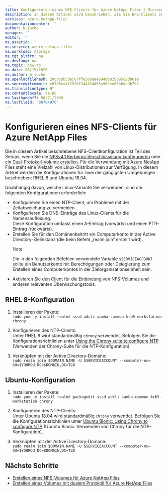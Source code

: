 ```yaml
---
title: Konfigurieren eines NFS-Clients für Azure NetApp Files | Microsoft-Dokumentation
description: In diesem Artikel wird beschrieben, wie Sie NFS-Clients zur Verwendung mit Azure NetApp Files konfigurieren.
services: azure-netapp-files
documentationcenter: ''
author: b-juche
manager: ''
editor: ''
ms.assetid: ''
ms.service: azure-netapp-files
ms.workload: storage
ms.tgt_pltfrm: na
ms.devlang: na
ms.topic: how-to
ms.date: 08/19/2020
ms.author: b-juche
ms.openlocfilehash: 20cbc9b33e567ffe306aae694bb835d95c2d861e
ms.sourcegitcommit: e0785ea4f2926f944ff4d65a96cee05b6dcdb792
ms.translationtype: HT
ms.contentlocale: de-DE
ms.lasthandoff: 08/21/2020
ms.locfileid: "88704976"
---
```

# <a name="configure-an-nfs-client-for-azure-netapp-files"></a>Konfigurieren eines NFS-Clients für Azure NetApp Files

Die in diesem Artikel beschriebene NFS-Clientkonfiguration ist Teil des Setups, wenn Sie die [NFSv4.1 Kerberos-Verschlüsselung konfigurieren](configure-kerberos-encryption.md) oder ein [Dual-Protokoll-Volume erstellen](create-volumes-dual-protocol.md). Für die Verwendung mit Azure NetApp Files steht eine Vielzahl von Linux-Distributionen zur Verfügung. In diesem Artikel werden die Konfigurationen für zwei der gängigsten Umgebungen beschrieben: RHEL 8 und Ubuntu 18.04. 

Unabhängig davon, welche Linux-Variante Sie verwenden, sind die folgenden Konfigurationen erforderlich:
* Konfigurieren Sie einen NTP-Client, um Probleme mit der Zeitabweichung zu vermeiden.
* Konfigurieren Sie DNS-Einträge des Linux-Clients für die Namensauflösung.  
    Diese Konfiguration umfasst einen A-Eintrag (vorwärts) und einen PTR-Eintrag (rückwärts). 
* Erstellen Sie für den Domänenbeitritt ein Computerkonto in der Active Directory-Zielinstanz (die beim Befehl „realm join“ erstellt wird). 
    > [!NOTE] 
    > Die in den folgenden Befehlen verwendete Variable `$SERVICEACCOUNT` sollte ein Benutzerkonto mit Berechtigungen oder Delegierung zum Erstellen eines Computerkontos in der Zielorganisationseinheit sein.
* Aktivieren Sie den Client für die Einbindung von NFS-Volumes und anderen relevanten Überwachungstools.

## <a name="rhel-8-configuration"></a>RHEL 8-Konfiguration 

1. Installieren der Pakete:   
    `sudo yum -y install realmd sssd adcli samba-common krb5-workstation chrony`

2. Konfigurieren des NTP-Clients:  
    Unter RHEL 8 wird standardmäßig `chrony` verwendet.  Befolgen Sie die Konfigurationsrichtlinien unter [Using the Chrony suite to configure NTP](https://access.redhat.com/documentation/en-us/red_hat_enterprise_linux/8/html/configuring_basic_system_settings/using-chrony-to-configure-ntp) (Verwenden der Chrony-Suite für die NTP-Konfiguration).

3. Verknüpfen mit der Active Directory-Domäne:  
    `sudo realm join $DOMAIN.NAME -U $SERVICEACCOUNT --computer-ou= OU=$YOUROU,DC=$DOMAIN,DC=TLD`

## <a name="ubuntu-configuration"></a>Ubuntu-Konfiguration 

1. Installieren der Pakete:  
    `sudo yum -y install realmd packagekit sssd adcli samba-common krb5-workstation chrony`

2. Konfigurieren des NTP-Clients:  
    Unter Ubuntu 18.04 wird standardmäßig `chrony` verwendet.  Befolgen Sie die Konfigurationsrichtlinien unter [Ubuntu Bionic: Using Chrony to configure NTP](https://ubuntu.com/blog/ubuntu-bionic-using-chrony-to-configure-ntp) (Ubuntu Bionic: Verwenden von Chrony für die NTP-Konfiguration).

3. Verknüpfen mit der Active Directory-Domäne:  
    `sudo realm join $DOMAIN.NAME -U $SERVICEACCOUNT --computer-ou= OU=$YOUROU,DC=$DOMAIN,DC=TLD`

## <a name="next-steps"></a>Nächste Schritte  

* [Erstellen eines NFS-Volumes für Azure NetApp Files](azure-netapp-files-create-volumes.md)
* [Erstellen eines Volumes mit dualem Protokoll für Azure NetApp Files](create-volumes-dual-protocol.md)

